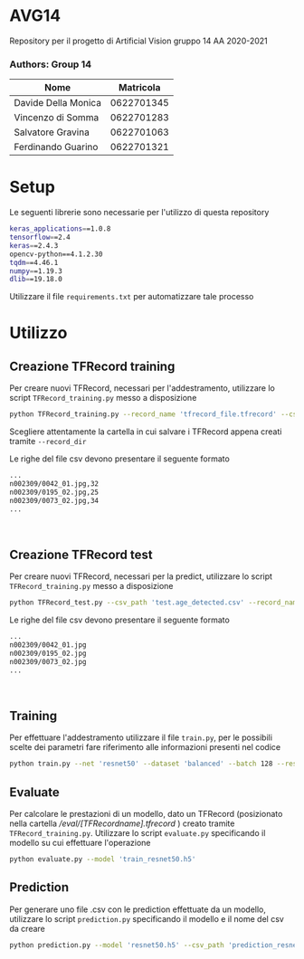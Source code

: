 # AVG14
Repository per il progetto di Artificial Vision gruppo 14 AA 2020-2021

### Authors: Group 14
| Nome | Matricola |
|--------------|--------|
|Davide Della Monica | 0622701345|
|Vincenzo di Somma | 0622701283|
|Salvatore Gravina | 0622701063|
|Ferdinando Guarino | 0622701321|

# Setup
Le seguenti librerie sono necessarie per l'utilizzo di questa repository

```bash
keras_applications==1.0.8
tensorflow==2.4
keras==2.4.3
opencv-python==4.1.2.30
tqdm==4.46.1
numpy==1.19.3
dlib==19.18.0
```

Utilizzare il file <code>requirements.txt</code> per automatizzare tale processo



# Utilizzo

## Creazione TFRecord training

Per creare nuovi TFRecord, necessari per l'addestramento, utilizzare lo script <code>TFRecord_training.py</code> messo a disposizione

```bash
python TFRecord_training.py --record_name 'tfrecord_file.tfrecord' --csv_name 'train.detected.csv' --face_align --record_dir 'shuffled/train'
```
Scegliere attentamente la cartella in cui salvare i TFRecord appena creati tramite <code>--record_dir</code>

Le righe del file csv devono presentare il seguente formato
```bash
...
n002309/0042_01.jpg,32
n002309/0195_02.jpg,25
n002309/0073_02.jpg,34
...
```
</br>

## Creazione TFRecord test

Per creare nuovi TFRecord, necessari per la predict, utilizzare lo script <code>TFRecord_training.py</code> messo a disposizione

```bash
python TFRecord_test.py --csv_path 'test.age_detected.csv' --record_name 'tfrecord_file.tfrecord'
```
Le righe del file csv devono presentare il seguente formato

```bash
...
n002309/0042_01.jpg
n002309/0195_02.jpg
n002309/0073_02.jpg
...
```
</br>

## Training

Per effettuare l'addestramento utilizzare il file <code>train.py</code>, per le possibili scelte dei parametri fare riferimento alle informazioni presenti nel codice

```bash
python train.py --net 'resnet50' --dataset 'balanced' --batch 128 --resume 'train_resnet50.h5' --pretraining 'resnet' --lr 0.005:0.2:20 --epoch 50 --training_mode 'fine_tuning' --momentum
```

## Evaluate

Per calcolare le prestazioni di un modello, dato un TFRecord (posizionato nella cartella */eval/[TFRecordname].tfrecord* ) creato tramite <code>TFRecord_training.py</code>. Utilizzare lo script <code>evaluate.py</code> specificando il modello su cui effettuare l'operazione

```bash
python evaluate.py --model 'train_resnet50.h5' 
```

## Prediction

Per generare uno file .csv con le prediction effettuate da un modello, utilizzare lo script <code>prediction.py</code> specificando il modello e il nome del csv da creare

```bash
python prediction.py --model 'resnet50.h5' --csv_path 'prediction_resnet50.csv'
```
